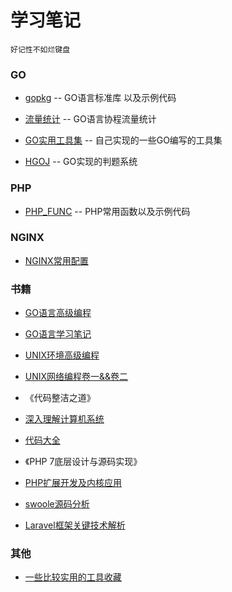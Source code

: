 # 学习笔记
```
好记性不如烂键盘
```
### GO
* [gopkg](GO/gopkg) -- GO语言标准库 以及示例代码

* [流量统计](GO/project/流量统计) -- GO语言协程流量统计

* [GO实用工具集](https://github.com/yinrenxin/go-tools) -- 自己实现的一些GO编写的工具集

* [HGOJ](https://github.com/yinrenxin/hgoj) -- GO实现的判题系统



### PHP

* [PHP_FUNC](PHP/PHP_FUNC) -- PHP常用函数以及示例代码


### NGINX

* [NGINX常用配置](nginx)



### 书籍

* [GO语言高级编程](读书笔记/GO语言高级编程)
* [GO语言学习笔记](读书笔记/go语言学习笔记)
* [UNIX环境高级编程](读书笔记/apue)
* [UNIX网络编程卷一&&卷二](读书笔记/unp)

* 《代码整洁之道》
* [深入理解计算机系统](读书笔记)
* [代码大全](读书笔记)

* 《PHP 7底层设计与源码实现》
* [PHP扩展开发及内核应用](https://github.com/walu/phpbook)
* [swoole源码分析](https://github.com/LeoYang90/swoole-source-analysis)

* [Laravel框架关键技术解析](读书笔记/Laravel框架关键技术解析)


### 其他
* [一些比较实用的工具收藏](tool/README.md)
